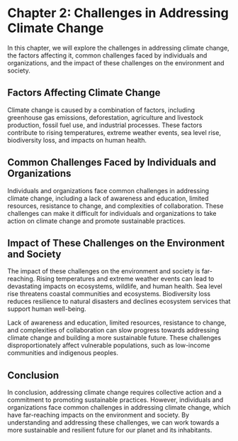 Chapter 2: Challenges in Addressing Climate Change
==================================================

In this chapter, we will explore the challenges in addressing climate change, the factors affecting it, common challenges faced by individuals and organizations, and the impact of these challenges on the environment and society.

Factors Affecting Climate Change
--------------------------------

Climate change is caused by a combination of factors, including greenhouse gas emissions, deforestation, agriculture and livestock production, fossil fuel use, and industrial processes. These factors contribute to rising temperatures, extreme weather events, sea level rise, biodiversity loss, and impacts on human health.

Common Challenges Faced by Individuals and Organizations
--------------------------------------------------------

Individuals and organizations face common challenges in addressing climate change, including a lack of awareness and education, limited resources, resistance to change, and complexities of collaboration. These challenges can make it difficult for individuals and organizations to take action on climate change and promote sustainable practices.

Impact of These Challenges on the Environment and Society
---------------------------------------------------------

The impact of these challenges on the environment and society is far-reaching. Rising temperatures and extreme weather events can lead to devastating impacts on ecosystems, wildlife, and human health. Sea level rise threatens coastal communities and ecosystems. Biodiversity loss reduces resilience to natural disasters and declines ecosystem services that support human well-being.

Lack of awareness and education, limited resources, resistance to change, and complexities of collaboration can slow progress towards addressing climate change and building a more sustainable future. These challenges disproportionately affect vulnerable populations, such as low-income communities and indigenous peoples.

Conclusion
----------

In conclusion, addressing climate change requires collective action and a commitment to promoting sustainable practices. However, individuals and organizations face common challenges in addressing climate change, which have far-reaching impacts on the environment and society. By understanding and addressing these challenges, we can work towards a more sustainable and resilient future for our planet and its inhabitants.
